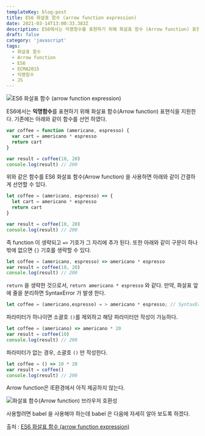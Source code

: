 ```yaml
---
templateKey: blog-post
title: ES6 화살표 함수 (arrow function expression)
date: 2021-03-14T13:00:33.383Z
description: ES6에서는 익명함수를 표현하기 위해 화살표 함수 (Arrow function) 표현식을 지원한다.
draft: false
category: 'javascript'
tags:
  - 화살표 함수
  - Arrow function
  - ES6
  - ECMA2015
  - 익명함수
  - JS
---
```


![ES6 화살표 함수 (arrow function expression)](/assets/es6.png 'ES6 화살표 함수 (arrow function expression)')

ES6에서는 **익명함수**를 표현하기 위해 화살표 함수(Arrow function) 표현식을 지원한다.
기존에는 아래와 같이 함수를 선언 하였다.

```javascript
var coffee = function (americano, espresso) {
  var cart = americano * espresso
  return cart
}

var result = coffee(10, 20)
console.log(result) // 200
```

위와 같은 함수를 ES6 화살표 함수(Arrow function) 을 사용하면 아래와 같이 간결하게 선언할 수 있다.

```javascript
let coffee = (americano, espresso) => {
  let cart = americano * espresso
  return cart
}

var result = coffee(10, 20)
console.log(result) // 200
```

즉 function 이 생략되고 `=>` 기호가 그 자리에 추가 된다. 또한 아래와 같이 구문이 하나밖에 없으면 `{}` 기호를 생략할 수 있다.

```javascript
let coffee = (americano, espresso) => americano * espresso
var result = coffee(10, 20)
console.log(result) // 200
```

`return` 을 생략한 것으로서, `return americano * espresso` 와 같다. 만약, 화살표 앞에 줄을 분리하면 SyntaxError 가 발생 한다.

```javascript
let coffee = (americano,espresso) = > americano * espresso; // SyntaxError
```

파라미터가 하나이면 소괄호 `()`를 제외하고 해당 파라미터만 작성이 가능하다.

```javascript
let coffee = (americano) => americano * 20
var result = coffee(10)
console.log(result) // 200
```

파라미터가 없는 경우, 소괄호 `()` 만 작성한다.

```javascript
let coffee = () => 10 * 20
var result = coffee()
console.log(result) // 200
```

Arrow function은 IE환경에서 아직 제공하지 않는다.

![화살표 함수(Arrow function) 브라우저 호환성](/assets/익명함수_브라우저호환성.png '화살표 함수(Arrow function) 브라우저 호환성')

사용할려면 babel 을 사용해야 하는데 babel 은 다음에 자세히 알아 보도록 하겠다.

출처 : [ES6 화살표 함수 (arrow function expression)](https://www.bottlehs.com/javascript/es6-%ED%99%94%EC%82%B4%ED%91%9C-%ED%95%A8%EC%88%98-arrow-function/ 'ES6 화살표 함수 (arrow function expression)')
